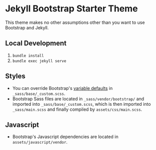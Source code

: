 # Jekyll Bootstrap Starter Theme

This theme makes no other assumptions other than you want to use Bootstrap and Jekyll.

## Local Development

1. `bundle install`
2. `bundle exec jekyll serve`

## Styles

- You can override Bootstrap's [variable defaults](https://getbootstrap.com/docs/4.3/getting-started/theming/#variable-defaults) in `_sass/base/_custom.scss`.
- Bootstrap Sass files are located in `_sass/vendor/bootstrap/` and imported into `_sass/base/_custom.scss`, which is then imported into `_sass/main.scss` and finally compiled by `assets/css/main.scss`.

## Javascript

- Bootstrap's Javascript dependencies are located in `assets/javascript/vendor`.

